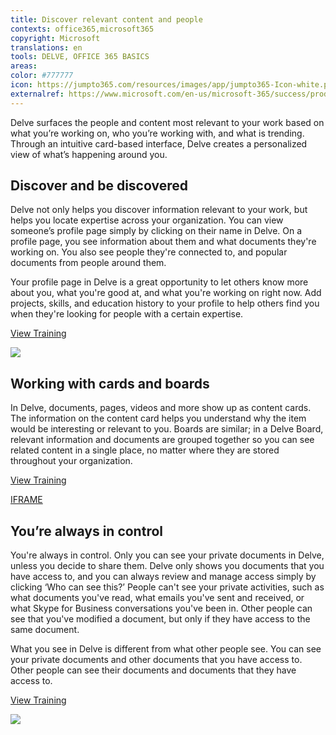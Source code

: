 ```yaml
---
title: Discover relevant content and people
contexts: office365,microsoft365
copyright: Microsoft
translations: en
tools: DELVE, OFFICE 365 BASICS
areas: 
color: #777777
icon: https://jumpto365.com/resources/images/app/jumpto365-Icon-white.png
externalref: https://www.microsoft.com/en-us/microsoft-365/success/productivitylibrary/discover-relevant-content-and-people
---
```

Delve surfaces the&#xA0;people and content most relevant to your work based on what you&#x2019;re working on, who you&#x2019;re working with, and what is trending. Through an intuitive card-based interface, Delve creates a personalized view of what&#x2019;s happening around you.


## Discover and be discovered

Delve not only helps you discover information relevant to your work, but helps you locate expertise across your organization. You can view someone’s profile page simply by clicking on their name in Delve. On a profile page, you see information about them and what documents they're working on. You also see people they're connected to, and popular documents from people around them.

Your profile page in Delve is a great opportunity to let others know more about you, what you're good at, and what you're working on right now. Add projects, skills, and education history to your profile to help others find you when they're looking for people with a certain expertise.

[View Training](https://support.office.com/en-us/article/How-can-I-find-people-and-information-in-Office-Delve-5b8bffdd-a50a-430a-8570-09b39481887c?ui=en-US&rs=en-US&ad=US)

![](http://img-prod-cms-rt-microsoft-com.akamaized.net/cms/api/am/imageFileData/RE1SBHU?ver=841f)

## Working with cards and boards

In Delve, documents, pages, videos and more show up as content cards. The information on the content card helps you understand why the item would be interesting or relevant to you. Boards are similar; in a Delve Board, relevant information and documents are grouped together so you can see related content in a single place, no matter where they are stored throughout your organization.

[View Training](https://support.office.com/en-us/article/How-to-use-the-content-cards-in-Office-Delve-e6157225-0e40-441c-906f-0c82bfee55f3?ui=en-US&rs=en-US&ad=US)

[IFRAME](https://www.microsoft.com/en-us/videoplayer/embed/RE1TrEK)

## You’re always in control

You're always in control. Only you can see your private documents in Delve, unless you decide to share them. Delve only shows you documents that you have access to, and you can always review and manage access simply by clicking ‘Who can see this?’ People can't see your private activities, such as what documents you've read, what emails you've sent and received, or what Skype for Business conversations you've been in. Other people can see that you've modified a document, but only if they have access to the same document.

What you see in Delve is different from what other people see. You can see your private documents and other documents that you have access to. Other people can see their documents and documents that they have access to.

[View Training](https://support.office.com/en-us/article/Are-my-documents-safe-in-Office-Delve-f5f409a2-37ed-4452-8f61-681e5e1836f3?ui=en-US&rs=en-US&ad=US)

![](http://img-prod-cms-rt-microsoft-com.akamaized.net/cms/api/am/imageFileData/RE1Yu7t?ver=d762)

